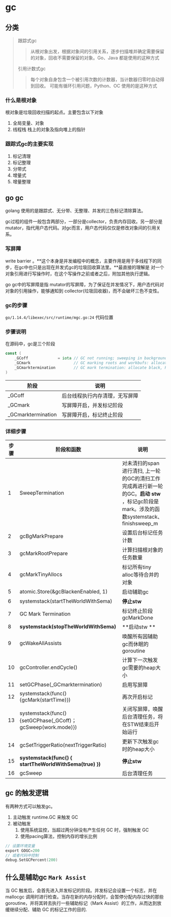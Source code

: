 # gc

## 分类 

>   跟踪式gc
>
>   > 从根对象出发，根据对象间的引用关系，逐步扫描堆并确定需要保留的对象，回收不需要保留的对象。Go、Java 都是使用的这种方式 
>
>   引用计数式gc
>
>   > 每个对象自身包含一个被引用次数的计数器，当计数器归零时自动得到回收。 可能有循环引用问题，Python、OC 使用的是这种方式

### 什么是根对象 

根对象是垃圾回收扫描的起点。主要包含以下对象

1.  全局变量、对象
2.  线程栈  栈上的对象及指向堆上的指针 

### 跟踪式gc的主要实现

1.  标记清理
2.  标记整理
3.  分带式
4.  增量式
5.  增量整理

## go gc

golang 使用的是跟踪式、无分带、无整理、并发的三色标记清除算法。

gc过程的组件一般包含两部分，一部分是collector，负责内存回收。另一部分是mutator，指代用户态代码。对gc而言，用户态代码仅仅是修改对象间的引用关系。

### 写屏障

write barrier 。**这个本身是并发编程中的概念，主要作用是用于多线程下的同步，在gc中也只是出现在并发式gc的垃圾回收算法里。**最直接的理解是 对一个对象引用进行写操作时，在这个写操作之前或者之后，附加其他执行逻辑。

go gc中的写屏障是指 mutator的写屏障，为了保证在并发情况下，用户态代码对对象的引用操作，能够通知到 collector(垃圾回收器)，而不会破坏三色不变性。

### gc的步骤

`go/1.14.4/libexec/src/runtime/mgc.go:24` 代码位置 

### 步骤说明

在源码中，gc是三个阶段

```go
const (
	_GCoff             = iota // GC not running; sweeping in background, write barrier disabled
	_GCmark                   // GC marking roots and workbufs: allocate black, write barrier ENABLED
	_GCmarktermination        // GC mark termination: allocate black, P's help GC, write barrier ENABLED
)
```

| 阶段               | 说明                           |
| ------------------ | ------------------------------ |
| _GCoff             | 后台线程执行内存清理，无写屏障 |
| _GCmark            | 写屏障开启，并发标记阶段       |
| _GCmarktermination | 写屏障开启，标记终止阶段       |

### 详细步骤 

| 步骤 | 阶段和函数                                                  | 说明                                                         |
| ---- | ----------------------------------------------------------- | ------------------------------------------------------------ |
| 1    | SweepTermination                                            | 对未清扫的span进行清扫, 上一轮的GC的清扫工作完成再进行新一轮的GC。**启动 stw** ，标记gc阶段是mark。涉及的函数systemstack、finishsweep_m |
| 2    | gcBgMarkPrepare                                             | 设置后台标记任务计数                                         |
| 3    | gcMarkRootPrepare                                           | 计算扫描根对象的任务数量                                     |
| 4    | gcMarkTinyAllocs                                            | 标记所有tiny alloc等待合并的对象                             |
| 5    | atomic.Store(&gcBlackenEnabled, 1)                          | 启动辅助gc                                                   |
| 6    | systemstack(startTheWorldWithSema)                          | **停止stw**                                                  |
| 7    | GC Mark Termination                                         | 标记终止阶段  gcMarkDone                                     |
| 8    | **systemstack(stopTheWorldWithSema)**                       | **启动stw **                                                 |
| 9    | gcWakeAllAssists                                            | 唤醒所有因辅助gc而休眠的goroutine                            |
| 10   | gcController.endCycle()                                     | 计算下一次触发gc需要的heap大小                               |
| 11   | setGCPhase(_GCmarktermination)                              | 启用写屏障                                                   |
| 12   | systemstack(func() {gcMark(startTime)})                     | 再次开启标记                                                 |
| 13   | systemstack(func(){setGCPhase(_GCoff)；gcSweep(work.mode)}) | 关闭写屏障，唤醒后台清理任务，将在STW结束后开始运行          |
| 14   | gcSetTriggerRatio(nextTriggerRatio)                         | 更新下次触发gc时的heap大小                                   |
| 15   | **systemstack(func() { startTheWorldWithSema(true) })**     | **停止stw**                                                  |
| 16   | gcSweep                                                     | 后台清理任务                                                 |

## gc 的触发逻辑 

有两种方式可以触发gc。

1.  主动触发  runtime.GC 来触发 GC
2.  被动触发 
    1.  使用系统监控，当超过两分钟没有产生任何 GC 时，强制触发 GC
    2.  使用pacing算法，控制内存的增长比例 

```go
// 设置环境变量 
export GOGC=200
// 或者代码中控制 
debug.SetGCPercent(200)
```

## 什么是辅助gc `Mark Assist`

当 GC 触发后，会首先进入并发标记的阶段。并发标记会设置一个标志，并在 mallocgc 调用时进行检查。当存在新的内存分配时，会暂停分配内存过快的那些 goroutine，并将其转去执行一些辅助标记（Mark Assist）的工作，从而达到放缓继续分配、辅助 GC 的标记工作的目的. 

